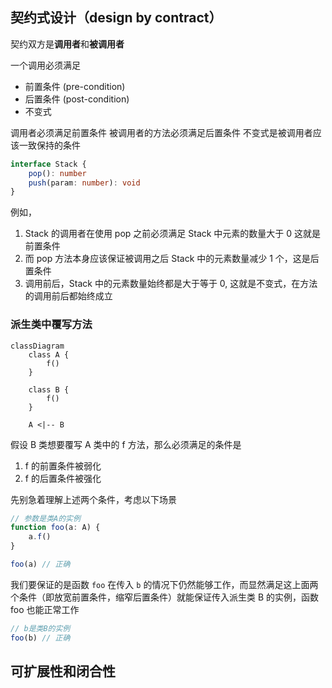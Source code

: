 ## 契约式设计（design by contract）
契约双方是**调用者**和**被调用者**

一个调用必须满足
+ 前置条件 (pre-condition)
+ 后置条件 (post-condition)
+ 不变式

调用者必须满足前置条件
被调用者的方法必须满足后置条件
不变式是被调用者应该一致保持的条件


```ts
interface Stack {
	pop(): number
	push(param: number): void
}
```

例如，
1. Stack 的调用者在使用 pop 之前必须满足 Stack 中元素的数量大于 0 这就是前置条件
2. 而 pop 方法本身应该保证被调用之后 Stack 中的元素数量减少 1 个，这是后置条件
3. 调用前后，Stack 中的元素数量始终都是大于等于 0, 这就是不变式，在方法的调用前后都始终成立

### 派生类中覆写方法
```mermaid
classDiagram
    class A {
        f()
    }
    
    class B {
	    f()
    }
    
    A <|-- B

```


假设 B 类想要覆写 A 类中的 f 方法，那么必须满足的条件是
1. f 的前置条件被弱化
2. f 的后置条件被强化

先别急着理解上述两个条件，考虑以下场景
```ts
// 参数是类A的实例
function foo(a: A) {
	a.f()
}

foo(a) // 正确
```

我们要保证的是函数 `foo` 在传入 `b` 的情况下仍然能够工作，而显然满足这上面两个条件（即放宽前置条件，缩窄后置条件）就能保证传入派生类 B 的实例，函数 foo 也能正常工作
```ts
// b是类B的实例
foo(b) // 正确
```




## 可扩展性和闭合性
